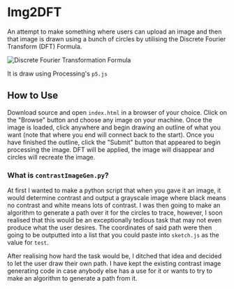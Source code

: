 # Img2DFT

An attempt to make something where users can upload an image and then that image is drawn using a bunch of circles by utilising the Discrete Fourier Transform (DFT) Formula.

![Discrete Fourier Transformation Formula](https://github.com/KablammoMan/Img2DFT/assets/83634185/152ffcbc-ab02-4909-b843-5598d2f147a2)

It is draw using Processing's `p5.js`

## How to Use
Download source and open `index.html` in a browser of your choice. Click on the "Browse" button and choose any image on your machine. Once the image is loaded, click anywhere and begin drawing an outline of what you want (note that where you end will connect back to the start). Once you have finished the outline, click the "Submit" button that appeared to begin processing the image. DFT will be applied, the image will disappear and circles will recreate the image.

### What is `contrastImageGen.py`?
At first I wanted to make a python script that when you gave it an image, it would determine contrast and output a grayscale image where black means no contrast and white means lots of contrast. I was then going to make an algorithm to generate a path over it for the circles to trace, however, I soon realised that this would be an exceptionally tedious task that may not even produce what the user desires. The coordinates of said path were then going to be outputted into a list that you could paste into `sketch.js` as the value for `test`.

After realising how hard the task would be, I ditched that idea and decided to let the user draw their own path. I have kept the existing contrast image generating code in case anybody else has a use for it or wants to try to make an algorithm to generate a path from it.
